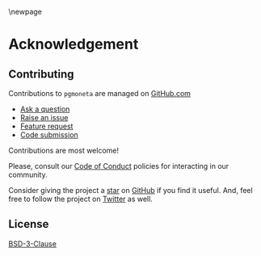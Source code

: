 \newpage

# Acknowledgement

## Contributing

Contributions to `pgmoneta` are managed on [GitHub.com](https://github.com/pgmoneta/pgmoneta/)

* [Ask a question](https://github.com/pgmoneta/pgmoneta/discussions)
* [Raise an issue](https://github.com/pgmoneta/pgmoneta/issues)
* [Feature request](https://github.com/pgmoneta/pgmoneta/issues)
* [Code submission](https://github.com/pgmoneta/pgmoneta/pulls)

Contributions are most welcome!

Please, consult our [Code of Conduct](./CODE_OF_CONDUCT.md) policies for interacting in our
community.

Consider giving the project a [star](https://github.com/pgmoneta/pgmoneta/stargazers) on
[GitHub](https://github.com/pgmoneta/pgmoneta/) if you find it useful. And, feel free to follow
the project on [Twitter](https://twitter.com/pgmoneta/) as well.

## License

[BSD-3-Clause](https://opensource.org/licenses/BSD-3-Clause)
